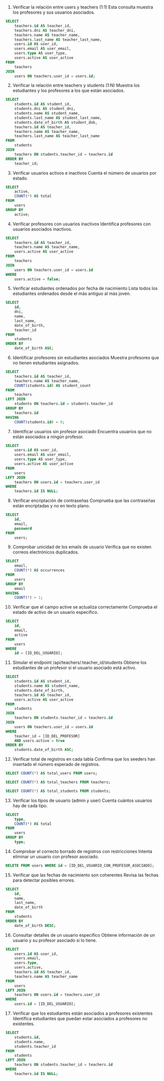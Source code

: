 1. Verificar la relación entre users y teachers (1:1)
   Esta consulta muestra los profesores y sus usuarios asociados.

```sql
SELECT
    teachers.id AS teacher_id,
    teachers.dni AS teacher_dni,
    teachers.name AS teacher_name,
    teachers.last_name AS teacher_last_name,
    users.id AS user_id,
    users.email AS user_email,
    users.type AS user_type,
    users.active AS user_active
FROM
    teachers
JOIN
    users ON teachers.user_id = users.id;
```

2. Verificar la relación entre teachers y students (1:N)
   Muestra los estudiantes y los profesores a los que están asociados.

```sql
SELECT
    students.id AS student_id,
    students.dni AS student_dni,
    students.name AS student_name,
    students.last_name AS student_last_name,
    students.date_of_birth AS student_dob,
    teachers.id AS teacher_id,
    teachers.name AS teacher_name,
    teachers.last_name AS teacher_last_name
FROM
    students
JOIN
    teachers ON students.teacher_id = teachers.id
ORDER BY
    teacher_id;
```

3. Verificar usuarios activos e inactivos
   Cuenta el número de usuarios por estado.

```sql
SELECT
    active,
    COUNT(*) AS total
FROM
    users
GROUP BY
    active;
```

4. Verificar profesores con usuarios inactivos
   Identifica profesores con usuarios asociados inactivos.

```sql
SELECT
    teachers.id AS teacher_id,
    teachers.name AS teacher_name,
    users.active AS user_active
FROM
    teachers
JOIN
    users ON teachers.user_id = users.id
WHERE
    users.active = false;
```

5. Verificar estudiantes ordenados por fecha de nacimiento
   Lista todos los estudiantes ordenados desde el más antiguo al más joven.

```sql
SELECT
    id,
    dni,
    name,
    last_name,
    date_of_birth,
    teacher_id
FROM
    students
ORDER BY
    date_of_birth ASC;
```

6. Identificar profesores sin estudiantes asociados
   Muestra profesores que no tienen estudiantes asignados.

```sql
SELECT
    teachers.id AS teacher_id,
    teachers.name AS teacher_name,
    COUNT(students.id) AS student_count
FROM
    teachers
LEFT JOIN
    students ON teachers.id = students.teacher_id
GROUP BY
    teachers.id
HAVING
    COUNT(students.id) = 0;
```

7. Identificar usuarios sin profesor asociado
   Encuentra usuarios que no están asociados a ningún profesor.

```sql
SELECT
    users.id AS user_id,
    users.email AS user_email,
    users.type AS user_type,
    users.active AS user_active
FROM
    users
LEFT JOIN
    teachers ON users.id = teachers.user_id
WHERE
    teachers.id IS NULL;
```

8. Verificar encriptación de contraseñas
   Comprueba que las contraseñas están encriptadas y no en texto plano.

```sql
SELECT
    id,
    email,
    password
FROM
    users;
```

9. Comprobar unicidad de los emails de usuario
   Verifica que no existen correos electrónicos duplicados.

```sql
SELECT
    email,
    COUNT(*) AS occurrences
FROM
    users
GROUP BY
    email
HAVING
    COUNT(*) > 1;
```

10. Verificar que el campo active se actualiza correctamente
    Comprueba el estado de activo de un usuario específico.

```sql
SELECT
    id,
    email,
    active
FROM
    users
WHERE
    id = [ID_DEL_USUARIO];
```

11. Simular el endpoint /api/teachers/:teacher_id/students
    Obtiene los estudiantes de un profesor si el usuario asociado está activo.

```sql
SELECT
    students.id AS student_id,
    students.name AS student_name,
    students.date_of_birth,
    teachers.id AS teacher_id,
    users.active AS user_active
FROM
    students
JOIN
    teachers ON students.teacher_id = teachers.id
JOIN
    users ON teachers.user_id = users.id
WHERE
    teacher_id = [ID_DEL_PROFESOR]
    AND users.active = true
ORDER BY
    students.date_of_birth ASC;
```

12. Verificar total de registros en cada tabla
    Confirma que los seeders han insertado el número esperado de registros.

```sql
SELECT COUNT(*) AS total_users FROM users;

SELECT COUNT(*) AS total_teachers FROM teachers;

SELECT COUNT(*) AS total_students FROM students;
```

13. Verificar los tipos de usuario (admin y user)
    Cuenta cuántos usuarios hay de cada tipo.

```sql
SELECT
    type,
    COUNT(*) AS total
FROM
    users
GROUP BY
    type;
```

14. Comprobar el correcto borrado de registros con restricciones
    Intenta eliminar un usuario con profesor asociado.

```sql
DELETE FROM users WHERE id = [ID_DEL_USUARIO_CON_PROFESOR_ASOCIADO];
```

15. Verificar que las fechas de nacimiento son coherentes
    Revisa las fechas para detectar posibles errores.

```sql
SELECT
    id,
    name,
    last_name,
    date_of_birth
FROM
    students
ORDER BY
    date_of_birth DESC;
```

16. Consultar detalles de un usuario específico
    Obtiene información de un usuario y su profesor asociado si lo tiene.

```sql
SELECT
    users.id AS user_id,
    users.email,
    users.type,
    users.active,
    teachers.id AS teacher_id,
    teachers.name AS teacher_name
FROM
    users
LEFT JOIN
    teachers ON users.id = teachers.user_id
WHERE
    users.id = [ID_DEL_USUARIO];
```

17. Verificar que los estudiantes están asociados a profesores existentes
    Identifica estudiantes que puedan estar asociados a profesores no existentes.

```sql
SELECT
    students.id,
    students.name,
    students.teacher_id
FROM
    students
LEFT JOIN
    teachers ON students.teacher_id = teachers.id
WHERE
    teachers.id IS NULL;
```

